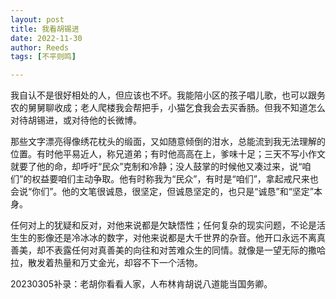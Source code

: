 ```yaml
---
layout: post
title: 我看胡锡进
date: 2022-11-30
author: Reeds
tags: [不平则鸣]

---
```


我自认不是很好相处的人，但应该也不坏。我能陪小区的孩子唱儿歌，也可以跟务农的舅舅聊收成；老人爬楼我会帮把手，小猫乞食我会去买香肠。但我不知道怎么对待胡锡进，或对待他的长微博。

那些文字漂亮得像绣花枕头的缎面，又如随意倾倒的泔水，总能流到我无法理解的位置。有时他平易近人，称兄道弟；有时他高高在上，爹味十足；三天不写小作文就要了他的命，却呼吁“民众”克制和冷静；没人鼓掌的时候他又凑过来，说“咱们”的权益要咱们主动争取。他有时称我为“民众”，有时是“咱们”，拿起戒尺来也会说“你们”。他的文笔很诚恳，很坚定，但诚恳坚定的，也只是“诚恳”和“坚定”本身。

任何对上的犹疑和反对，对他来说都是欠缺悟性；任何复杂的现实问题，不论是活生生的影像还是冷冰冰的数字，对他来说都是大千世界的杂音。他开口永远不离真善美，却不表露任何对真善美的向往和对苦难众生的同情。就像是一望无际的撒哈拉，散发着热量和万丈金光，却容不下一个活物。





20230305补录：老胡你看看人家，人布林肯胡说八道能当国务卿。